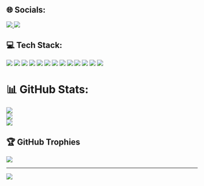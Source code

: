 ## 🌐 Socials:
<p>
    <a href="https://instagram.com/khasanov__06__" target="_blank">
        <img src="https://img.shields.io/badge/Instagram-E4405F?style=for-the-badge&logo=instagram&logoColor=white" />
    </a>
    <a href="https://t.me/KhNurdavlat" target="_blank">
        <img src="https://img.shields.io/badge/Telegram-0088CC?style=for-the-badge&logo=telegram&logoColor=white" />
    </a>
</p>

## 💻 Tech Stack:
<p>
    <img src="https://img.shields.io/badge/PHP-777BB4?style=for-the-badge&logo=php&logoColor=white" />
    <img src="https://img.shields.io/badge/HTML5-E34F26?style=for-the-badge&logo=html5&logoColor=white" />
    <img src="https://img.shields.io/badge/CSS3-1572B6?style=for-the-badge&logo=css3&logoColor=white" />
    <img src="https://img.shields.io/badge/Bootstrap-7952B3?style=for-the-badge&logo=bootstrap&logoColor=white" />
    <img src="https://img.shields.io/badge/Tailwind%20CSS-38B2AC?style=for-the-badge&logo=tailwind-css&logoColor=white" />
    <img src="https://img.shields.io/badge/Composer-885630?style=for-the-badge&logo=composer&logoColor=white" />
    <img src="https://img.shields.io/badge/NPM-CB3837?style=for-the-badge&logo=npm&logoColor=white" />
    <img src="https://img.shields.io/badge/Laravel-FF2D20?style=for-the-badge&logo=laravel&logoColor=white" />
    <img src="https://img.shields.io/badge/MySQL-00758F?style=for-the-badge&logo=mysql&logoColor=white" />
    <img src="https://img.shields.io/badge/Redis-DC382D?style=for-the-badge&logo=redis&logoColor=white" />
    <img src="https://img.shields.io/badge/Docker-2496ED?style=for-the-badge&logo=docker&logoColor=white" />
    <img src="https://img.shields.io/badge/Postman-FF6C37?style=for-the-badge&logo=postman&logoColor=white" />
    <img src="https://img.shields.io/badge/WordPress-21759B?style=for-the-badge&logo=wordpress&logoColor=white" />
</p>

# 📊 GitHub Stats:
![](https://github-readme-stats.vercel.app/api?username=nNurdavlat&theme=tokyonight&hide_border=true&icon_color=79ff97)<br/>
![](https://github-readme-streak-stats.herokuapp.com/?user=nNurdavlat&theme=tokyonight&hide_border=true)<br/>
![](https://github-readme-stats.vercel.app/api/top-langs/?username=nNurdavlat&theme=tokyonight&hide_border=true&layout=compact)


## 🏆 GitHub Trophies
![](https://github-profile-trophy.vercel.app/?username=nNurdavlat&theme=radical&no-frame=false&no-bg=true&margin-w=4)

---
[![](https://visitcount.itsvg.in/api?id=nNurdavlat&icon=0&color=1)](https://visitcount.itsvg.in)
